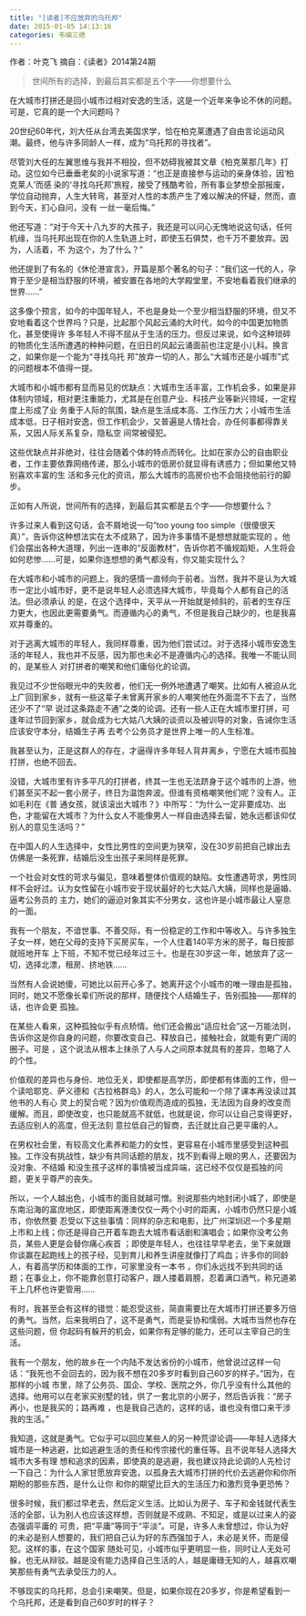 ```yaml
---
title: "[读者]不应放弃的乌托邦"
date: 2015-01-05 14:13:16
categories: 韦编三绝
---
```



作者：叶克飞 摘自：《读者》2014第24期

> 世间所有的选择，到最后其实都是五个字——你想要什么

在大城市打拼还是回小城市过相对安逸的生活，这是一个近年来争论不休的问题。可是，它真的是一个大问题吗？

20世纪60年代，刘大任从台湾去美国求学，恰在柏克莱遭遇了自由言论运动风潮。最终，他与许多同龄人一样，成为“乌托邦的寻找者”。

尽管刘大任的左翼思维与我并不相投，但不妨碍我被其文章《柏克莱那几年》打动。这位如今已垂垂老矣的小说家写道：“也正是直接参与运动的亲身体验，因‘柏克莱人’而感
染的‘寻找乌托邦’旅程，接受了残酷考验，所有事业梦想全部报废，学位自动抛弃，人生大转弯，甚至对人性的本质产生了难以解决的怀疑，然而，直到今天，扪心自问，没有
一丝一毫后悔。”

他还写道：“对于今天十八九岁的大孩子，我还是可以问心无愧地说这句话，任何机缘，当乌托邦出现在你的人生轨道上时，即使玉石俱焚，也千万不要放弃。因为，人活着，不
为这个，为了什么？”

他还提到了有名的《休伦港宣言》，开篇是那个著名的句子：“我们这一代的人，孕育于至少是相当舒服的环境，被安置在各地的大学殿堂里，不安地看着我们继承的世界……”

这多像个预言，如今的中国年轻人，不也是身处一个至少相当舒服的环境，但又不安地看着这个世界吗？只是，比起那个风起云涌的大时代，如今的中国更加物质化，甚至使得许
多年轻人不得不屈从于生活的压力。但反过来说，如今这种琐碎的物质化生活所遭遇的种种问题，在旧日的风起云涌面前也注定是小儿科。换言之，如果你是一个能为“寻找乌托
邦”放弃一切的人，那么“大城市还是小城市”式的问题根本不值得一提。

大城市和小城市都有显而易见的优缺点：大城市生活丰富，工作机会多，如果是非体制内领域，相对更注重能力，尤其是在创意产业、科技产业等新兴领域，一定程度上形成了业
务重于人际的氛围，缺点是生活成本高、工作压力大；小城市生活成本低，日子相对安逸，但工作机会少，又普遍是人情社会，办任何事都得靠关系，又因人际关系复杂，隐私空
间常被侵犯。

这些优缺点并非绝对，往往会随着个体的特点而转化。比如在家办公的自由职业者，工作主要依靠网络传递，那么小城市的低房价就显得有诱惑力；但如果他又特别喜欢丰富的生
活和多元化的资讯，那么大城市的高房价也不会阻挠他前行的脚步。

正如有人所说，世间所有的选择，到最后其实都是五个字——你想要什么？

许多过来人看到这句话，会不屑地说一句“too young too simple（很傻很天真）”，告诉你这种想法实在太不成熟了，因为许多事情不是想想就能实现的
。他们会摆出各种大道理，列出一连串的“反面教材”，告诉你若不循规蹈矩，人生将会如何悲惨……可是，如果你连想想的勇气都没有，你又能实现什么？

在大城市和小城市的问题上，我的感情一直倾向于前者。当然，我并不是认为大城市一定比小城市好，更不是说年轻人必须选择大城市，毕竟每个人都有自己的活法。但必须承认
的是，在这个选择中，天平从一开始就是倾斜的，前者的生存压力更大，也因此更需要勇气。而遵循内心的勇气，不但是我自己缺少的，也是我喜欢并尊重的。

对于逃离大城市的年轻人，我同样尊重，因为他们尝试过。对于选择小城市安逸生活的年轻人，我也并不反感，因为那也未必不是遵循内心的选择。我唯一不能认同的，是某些人
对打拼者的嘲笑和他们庸俗化的论调。

我见过不少世俗眼光中的失败者，他们无一例外地遭遇了嘲笑。比如有人被迫从北上广回到家乡，就有一些这辈子未曾离开家乡的人嘲笑他在外面混不下去了，当然还少不了“早
说过这条路走不通”之类的论调。还有一些人正在大城市里打拼，可逢年过节回到家乡，就会成为七大姑八大姨的谈资以及被训导的对象，告诫你生活应该安守本分，结婚生子再
去考个公务员才是世界上唯一的人生标准。

我甚至认为，正是这群人的存在，才逼得许多年轻人背井离乡，宁愿在大城市孤独打拼，也绝不回去。

没错，大城市里有许多平凡的打拼者，终其一生也无法跻身于这个城市的上游，他们甚至买不起一套小房子，终日为温饱奔波。但谁有资格嘲笑他们呢？没有人。正如毛利在《普
通女孩，就该滚出大城市？》中所写：“为什么一定非要成功、出色，才能留在大城市？为什么女人不能像男人一样自由选择去留，她永远都该仰仗别人的意见生活吗？”

在中国人的人生选择中，女性比男性的空间更为狭窄，没在30岁前把自己嫁出去仿佛是一条死罪，结婚后没生出孩子来同样是死罪。

一个社会对女性的苛求与偏见，意味着整体价值观的缺陷。女性遭遇苛求，男性同样不会好过。认为女性留在小城市安于现状最好的七大姑八大姨，同样也是逼婚、逼考公务员的
主力，她们的逼迫对象其实不分男女，这也许是小城市最让人窒息的一面。

我有一个朋友，不谙世事、不善交际，有一份稳定的工作和中等收入。与许多独生子女一样，她在父母的支持下买房买车，一个人住着140平方米的房子，每日按部就班地开车
上下班，不知不觉已经年过三十。也是在30岁这一年，她放弃了这一切，选择北漂，租房、挤地铁……

当然有人会说她傻，可她比以前开心多了。她离开这个小城市的唯一理由是孤独，同时，她又不愿像长辈们所说的那样，随便找个人结婚生子，告别孤独——那样的话，也许会更
孤独。

在某些人看来，这种孤独似乎有点矫情。他们还会搬出“适应社会”这一万能法则，告诉你这是你自身的问题，你要改变自己、释放自己，接触社会，就能有更广阔的圈子。可是
，这个说法从根本上抹杀了人与人之间原本就具有的差异，忽略了人的个性。

价值观的差异也与身份、地位无关，即使都是高学历，即使都有体面的工作，但一个读哈耶克、萨义德和《古拉格群岛》的人，怎么可能和一个除了课本再没读过其他书的人有心
灵上的契合呢？因为价值观而造成的孤独，无法因为自身的改变而缓解。而且，即使改变，也只能就高不就低，也就是说，你可以让自己变得更好，去适应别人的高度，但无法刻
意拉低自己的智商，去迁就比自己更平庸的人。

在男权社会里，有较高文化素养和能力的女性，更容易在小城市里感受到这种孤独。工作没有挑战性，缺少有共同话题的朋友，找不到看得上眼的男人，还要因为没对象、不结婚
和没生孩子这样的事情被当成异端，这已经不仅仅是孤独的问题，更关乎尊严的丧失。

所以，一个人越出色，小城市的面目就越可憎。别说那些内地封闭小城了，即使是东南沿海的富庶地区，即使距离港澳仅仅一两个小时的距离，小城市仍然只是小城市，你依然要
忍受以下这些事情：同样的杂志和电影，比广州深圳迟一个多星期上市和上线；你还是得自己开着车跑去大城市看话剧和演唱会；如果你没考公务员，某些人更是会替你痛心疾首
；即使是年轻人，也往往早早老去，坐下来就跟你谈赢在起跑线上的孩子经，见到育儿和养生讲座就像打了鸡血；许多你的同龄人，有着高学历和体面的工作，可家里没有一本书
，你们永远找不到共同的话题；在事业上，你不能靠创意打动客户，跟人搂着肩膀，忍着满口酒气，称兄道弟干上几杯也许更管用……

有时，我甚至会有这样的错觉：能忍受这些，简直需要比在大城市打拼还要多万倍的勇气。当然，后来我明白了，这不是勇气，而是妥协和懦弱。大城市当然也存在这些问题，但
你起码有躲开的机会，如果你有足够的能力，还可以主宰自己的生活。

我有一个朋友，他的故乡在一个内陆不发达省份的小城市，他曾说过这样一句话：“我死也不会回去的，因为我不想在20多岁时看到自己60岁的样子。”因为，在那样的小城
市里，除了公务员、国企、学校、医院之外，你几乎没有什么其他的选择。他用可以在老家买别墅的钱，供了一套北京的小房子，然后告诉我：“房子再小，也是我买的；路再难
，也是我自己选的，这样的话，谁也没有借口来干涉我的生活。”

我知道，这就是勇气。它似乎可以回应某些人的另一种荒谬论调——年轻人选择大城市是一种逃避，比如逃避生活的责任和传宗接代的重任等。且不说年轻人选择大城市大多有理
想和追求的因素，即使真的是逃避，我也建议持此论调的人先检讨一下自己：为什么人家甘愿放弃安逸，以孤身去大城市打拼的代价去逃避你和你所期盼的那些东西，是什么让你
和你的期望比巨大的生活压力和激烈竞争更恐怖？

很多时候，我们都过早老去，然后定义生活。比如认为房子、车子和金钱就代表生活的全部，认为别人也应该这样想，否则就是不成熟、不知足，或是以过来人的姿态强调平庸的
可贵，把“平庸”等同于“平淡”。可是，许多人未曾想过，你认为好的未必是别人想要的，我们把自己认为好的东西强加于人，未必是关怀，而是侵犯。这样的事，在这个国家
随处可见，小城市似乎更明显一些，同时让人无处可躲，也无从辩驳。越是没有能力选择自己生活的人，越是庸碌无知的人，越喜欢嘲笑那些有勇气去承受压力的人。

不够现实的乌托邦，总会引来嘲笑。但是，如果你现在20多岁，你是希望看到一个乌托邦，还是看到自己60岁时的样子？
